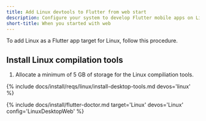 ```yaml
---
title: Add Linux devtools to Flutter from web start
description: Configure your system to develop Flutter mobile apps on Linux.
short-title: When you started with web
---
```


To add Linux as a Flutter app target for Linux, follow this procedure.

## Install Linux compilation tools

1. Allocate a minimum of 5 GB of storage for the Linux compiliation tools.

{% include docs/install/reqs/linux/install-desktop-tools.md devos='linux' %}

{% include docs/install/flutter-doctor.md
   target='Linux'
   devos='Linux'
   config='LinuxDesktopWeb' %}
